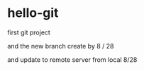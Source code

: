 # hello-git
first git project

and the new branch create by 8 / 28

and update to remote server from local 8/28

